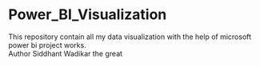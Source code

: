 # Power_BI_Visualization
This repository contain all my data visualization with the help of microsoft power bi project works.
<br>
Author Siddhant Wadikar the great

